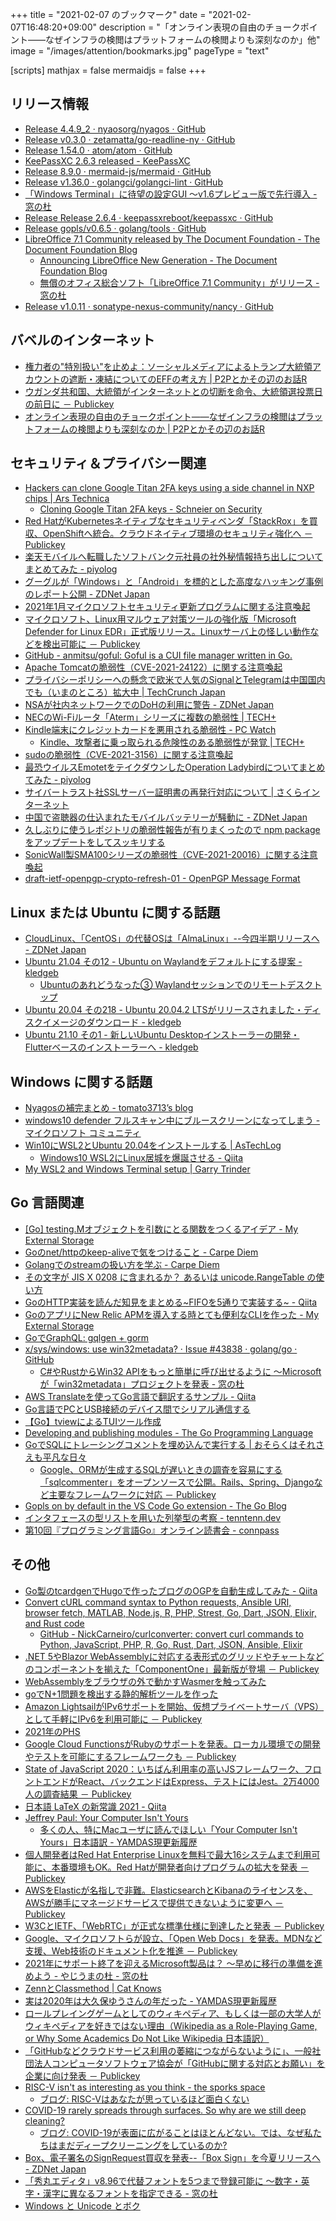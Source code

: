 +++
title = "2021-02-07 のブックマーク"
date =  "2021-02-07T16:48:20+09:00"
description = "「オンライン表現の自由のチョークポイント――なぜインフラの検閲はプラットフォームの検閲よりも深刻なのか」他"
image = "/images/attention/bookmarks.jpg"
pageType = "text"

[scripts]
  mathjax = false
  mermaidjs = false
+++

## リリース情報

- [Release 4.4.9_2 · nyaosorg/nyagos · GitHub](https://github.com/nyaosorg/nyagos/releases/tag/4.4.9_2)
- [Release v0.3.0 · zetamatta/go-readline-ny · GitHub](https://github.com/zetamatta/go-readline-ny/releases/tag/v0.3.0)
- [Release 1.54.0 · atom/atom · GitHub](https://github.com/atom/atom/releases/tag/v1.54.0)
- [KeePassXC 2.6.3 released - KeePassXC](https://keepassxc.org/blog/2021-01-13-2.6.3-released/)
- [Release 8.9.0 · mermaid-js/mermaid · GitHub](https://github.com/mermaid-js/mermaid/releases/tag/8.9.0)
- [Release v1.36.0 · golangci/golangci-lint · GitHub](https://github.com/golangci/golangci-lint/releases/tag/v1.36.0)
- [「Windows Terminal」に待望の設定GUI ～v1.6プレビュー版で先行導入 - 窓の杜](https://forest.watch.impress.co.jp/docs/news/1303271.html)
- [Release Release 2.6.4 · keepassxreboot/keepassxc · GitHub](https://github.com/keepassxreboot/keepassxc/releases/tag/2.6.4)
- [Release gopls/v0.6.5 · golang/tools · GitHub](https://github.com/golang/tools/releases/tag/gopls/v0.6.5)
- [LibreOffice 7.1 Community released by The Document Foundation - The Document Foundation Blog](https://blog.documentfoundation.org/blog/2021/02/03/libreoffice-7-1-community/)
    - [Announcing LibreOffice New Generation - The Document Foundation Blog](https://blog.documentfoundation.org/blog/2021/01/29/announcing-libreoffice-new-generation/)
    - [無償のオフィス総合ソフト「LibreOffice 7.1 Community」がリリース - 窓の杜](https://forest.watch.impress.co.jp/docs/news/1304425.html)
- [Release v1.0.11 · sonatype-nexus-community/nancy · GitHub](https://github.com/sonatype-nexus-community/nancy/releases/tag/v1.0.11)

## バベルのインターネット

- [権力者の"特別扱い"を止めよ：ソーシャルメディアによるトランプ大統領アカウントの遮断・凍結についてのEFFの考え方 | P2Pとかその辺のお話R](https://p2ptk.org/freedom-of-speech/3232)
- [ウガンダ共和国、大統領がインターネットとの切断を命令、大統領選投票日の前日に － Publickey](https://www.publickey1.jp/blog/21/post_280.html)
- [オンライン表現の自由のチョークポイント――なぜインフラの検閲はプラットフォームの検閲よりも深刻なのか | P2Pとかその辺のお話R](https://p2ptk.org/freedom-of-speech/3236)

## セキュリティ＆プライバシー関連

- [Hackers can clone Google Titan 2FA keys using a side channel in NXP chips | Ars Technica](https://arstechnica.com/information-technology/2021/01/hackers-can-clone-google-titan-2fa-keys-using-a-side-channel-in-nxp-chips/)
    - [Cloning Google Titan 2FA keys - Schneier on Security](https://www.schneier.com/blog/archives/2021/01/cloning-google-titan-2fa-keys.html)
- [Red HatがKubernetesネイティブなセキュリティベンダ「StackRox」を買収、OpenShiftへ統合。クラウドネイティブ環境のセキュリティ強化へ － Publickey](https://www.publickey1.jp/blog/21/red_hatkubernetesstackroxopenshift.html)
- [楽天モバイルへ転職したソフトバンク元社員の社外秘情報持ち出しについてまとめてみた - piyolog](https://piyolog.hatenadiary.jp/entry/2021/01/13/181011)
- [グーグルが「Windows」と「Android」を標的とした高度なハッキング事例のレポート公開 - ZDNet Japan](https://japan.zdnet.com/article/35164977/)
- [2021年1月マイクロソフトセキュリティ更新プログラムに関する注意喚起](https://www.jpcert.or.jp/at/2021/at210001.html)
- [マイクロソフト、Linux用マルウェア対策ツールの強化版「Microsoft Defender for Linux EDR」正式版リリース。Linuxサーバ上の怪しい動作などを検出可能に － Publickey](https://www.publickey1.jp/blog/21/linuxmicrosoft_defender_for_linux_edrlinux.html)
- [GitHub - anmitsu/goful: Goful is a CUI file manager written in Go.](https://github.com/anmitsu/goful)
- [Apache Tomcatの脆弱性（CVE-2021-24122）に関する注意喚起](https://www.jpcert.or.jp/at/2021/at210002.html)
- [プライバシーポリシーへの懸念で欧米で人気のSignalとTelegramは中国国内でも（いまのところ）拡大中  |  TechCrunch Japan](https://jp.techcrunch.com/2021/01/18/2021-01-17-telegram-and-signal-china/)
- [NSAが社内ネットワークでのDoHの利用に警告 - ZDNet Japan](https://japan.zdnet.com/article/35165166/)
- [NECのWi-Fiルータ「Aterm」シリーズに複数の脆弱性 | TECH+](https://news.mynavi.jp/article/20210122-1666715/)
- [Kindle端末にクレジットカードを悪用される脆弱性  - PC Watch](https://pc.watch.impress.co.jp/docs/news/1302379.html)
    - [Kindle、攻撃者に乗っ取られる危険性のある脆弱性が発覚 | TECH+](https://news.mynavi.jp/article/20210125-1671724/)
- [sudoの脆弱性（CVE-2021-3156）に関する注意喚起](https://www.jpcert.or.jp/at/2021/at210005.html)
- [最恐ウイルスEmotetをテイクダウンしたOperation Ladybirdについてまとめてみた - piyolog](https://piyolog.hatenadiary.jp/entry/2021/01/28/180000)
- [サイバートラスト社SSLサーバー証明書の再発行対応について | さくらインターネット](https://www.sakura.ad.jp/information/announcements/2021/02/03/1968206226/)
- [中国で盗聴器の仕込まれたモバイルバッテリーが騒動に - ZDNet Japan](https://japan.zdnet.com/article/35165719/)
- [久しぶりに使うレポジトリの脆弱性報告が有りまくったので npm package をアップデートをしてスッキリする](https://zenn.dev/feb19/articles/907990aaf95b81)
- [SonicWall製SMA100シリーズの脆弱性（CVE-2021-20016）に関する注意喚起](https://www.jpcert.or.jp/at/2021/at210006.html)
- [draft-ietf-openpgp-crypto-refresh-01 - OpenPGP Message Format](https://datatracker.ietf.org/doc/draft-ietf-openpgp-crypto-refresh/)

## Linux または Ubuntu に関する話題

- [CloudLinux、「CentOS」の代替OSは「AlmaLinux」--今四半期リリースへ - ZDNet Japan](https://japan.zdnet.com/article/35165158/)
- [Ubuntu 21.04 その12 - Ubuntu on Waylandをデフォルトにする提案 - kledgeb](https://kledgeb.blogspot.com/2021/01/ubuntu-2104-12-ubuntu-on-wayland.html)
    - [Ubuntuのあれどうなった③ Waylandセッションでのリモートデスクトップ](https://zenn.dev/ikuya/articles/42b00bf524519d)
- [Ubuntu 20.04 その218 - Ubuntu 20.04.2 LTSがリリースされました・ディスクイメージのダウンロード - kledgeb](https://kledgeb.blogspot.com/2021/02/ubuntu-2004-218-ubuntu-20042-lts.html)
- [Ubuntu 21.10 その1 - 新しいUbuntu Desktopインストーラーの開発・Flutterベースのインストーラーへ - kledgeb](https://kledgeb.blogspot.com/2021/02/ubuntu-2110-1-ubuntu-desktopflutter.html)

## Windows に関する話題

- [Nyagosの補完まとめ - tomato3713’s blog](https://tomato3713.hatenablog.com/entry/2020/11/19/012201)
- [windows10 defender フルスキャン中にブルースクリーンになってしまう - マイクロソフト コミュニティ](https://answers.microsoft.com/ja-jp/windows/forum/windows_10-security/windows10-defender/e5d932c0-54c2-4498-ab0d-737b684b5a85)
- [Win10にWSL2とUbuntu 20.04をインストールする | AsTechLog](https://astherier.com/blog/2020/07/install-wsl2-on-windows-10-may-2020/)
    - [Windows10 WSL2にLinux居城を爆誕させる - Qiita](https://qiita.com/v2okimochi/items/f53edcf79a4b71f519b1)
- [My WSL2 and Windows Terminal setup | Garry Trinder](https://garrytrinder.github.io/2020/12/my-wsl2-windows-terminal-setup)

## Go 言語関連

- [[Go] testing.Mオブジェクトを引数にとる関数をつくるアイデア - My External Storage](https://budougumi0617.github.io/2021/01/10/use-testing-m-for-obvious-api-design/)
- [Goのnet/httpのkeep-aliveで気をつけること - Carpe Diem](https://christina04.hatenablog.com/entry/go-keep-alive)
- [Golangでのstreamの扱い方を学ぶ - Carpe Diem](https://christina04.hatenablog.com/entry/2017/01/06/190000)
- [その文字が JIS X 0208 に含まれるか？ あるいは unicode.RangeTable の使い方](https://zenn.dev/ikawaha/articles/20210116-ab1ac4a692ae8bb4d9cf)
- [GoのHTTP実装を読んだ知見をまとめる~FIFOを5通りで実装する~ - Qiita](https://qiita.com/behiron/items/12e0236d5538f9f49e68)
- [GoのアプリにNew Relic APMを導入する時とても便利なCLIを作った - My External Storage](https://budougumi0617.github.io/2021/01/17/release_nrseg/)
- [GoでGraphQL: gqlgen + gorm](https://zenn.dev/maruware/scraps/1a71e4664b1fae)
- [x/sys/windows: use win32metadata? · Issue #43838 · golang/go · GitHub](https://github.com/golang/go/issues/43838)
    - [C#やRustからWin32 APIをもっと簡単に呼び出せるように ～Microsoftが「win32metadata」プロジェクトを発表 - 窓の杜](https://forest.watch.impress.co.jp/docs/news/1301910.html)
- [AWS Translateを使ってGo言語で翻訳するサンプル - Qiita](https://qiita.com/YuukiMiyoshi/items/aaa083eaa90ee13097ec)
- [Go言語でPCとUSB接続のデバイス間でシリアル通信する](https://zenn.dev/nnabeyang/articles/d54f18cc39dc4a654c7a)
- [【Go】tviewによるTUIツール作成](https://zenn.dev/minefuto/articles/cafc02dd63f65d)
- [Developing and publishing modules - The Go Programming Language](https://golang.org/doc/modules/developing)
- [GoでSQLにトレーシングコメントを埋め込んで実行する | おそらくはそれさえも平凡な日々](https://songmu.jp/riji/entry/2021-02-03-go-sql-embed-comment.html)
    - [Google、ORMが生成するSQLが遅いときの調査を容易にする「sqlcommenter」をオープンソースで公開。Rails、Spring、Djangoなど主要なフレームワークに対応 － Publickey](https://www.publickey1.jp/blog/21/googleormsqlsqlcommenterrailsspringdjango.html)
- [Gopls on by default in the VS Code Go extension - The Go Blog](https://blog.golang.org/gopls-vscode-go)
- [インタフェースの型リストを用いた列挙型の考察 - tenntenn.dev](https://tenntenn.dev/ja/posts/2021-01-15-typeliistenum/)
- [第10回『プログラミング言語Go』オンライン読書会 - connpass](https://gpl-reading.connpass.com/event/204017/)

## その他

- [Go製のtcardgenでHugoで作ったブログのOGPを自動生成してみた - Qiita](https://qiita.com/BIwashi/items/26cf8a1c9c54f7c38614)
- [Convert cURL command syntax to Python requests, Ansible URI, browser fetch, MATLAB, Node.js, R, PHP, Strest, Go, Dart, JSON, Elixir, and Rust code](https://curl.trillworks.com/)
    - [GitHub - NickCarneiro/curlconverter: convert curl commands to Python, JavaScript, PHP, R, Go, Rust, Dart, JSON, Ansible, Elixir](https://github.com/NickCarneiro/curlconverter)
- [.NET 5やBlazor WebAssemblyに対応する表形式のグリッドやチャートなどのコンポーネントを揃えた「ComponentOne」最新版が登場 － Publickey](https://www.publickey1.jp/blog/21/net_5blazor_webassemblycomponentone.html)
- [WebAssemblyをブラウザの外で動かすWasmerを触ってみた](https://zenn.dev/koduki/articles/f1b342079788be)
- [goでN+1問題を検出する静的解析ツールを作った](https://zenn.dev/masibw/articles/bcdf849ab75a7f)
- [Amazon LightsailがIPv6サポートを開始、仮想プライベートサーバ（VPS）として手軽にIPv6を利用可能に － Publickey](https://www.publickey1.jp/blog/21/amazon_lightsailipv6vpsipv6.html)
- [2021年のPHS](https://zenn.dev/okuoku/articles/e12f39e5c669cc)
- [Google Cloud FunctionsがRubyのサポートを発表。ローカル環境での開発やテストを可能にするフレームワークも － Publickey](https://www.publickey1.jp/blog/21/google_cloud_functionsruby.html)
- [State of JavaScript 2020：いちばん利用率の高いJSフレームワーク、フロントエンドがReact、バックエンドはExpress、テストにはJest。2万4000人の調査結果 － Publickey](https://www.publickey1.jp/blog/21/state_of_javascript_2020reactexpressjest24000.html)
- [日本語 LaTeX の新常識 2021 - Qiita](https://qiita.com/wtsnjp/items/76557b1598445a1fc9da)
- [Jeffrey Paul: Your Computer Isn't Yours](https://sneak.berlin/20201112/your-computer-isnt-yours/)
    - [多くの人、特にMacユーザに読んでほしい「Your Computer Isn't Yours」日本語訳 - YAMDAS現更新履歴](https://yamdas.hatenablog.com/entry/20210115/your-computer-isnt-yours-ja)
- [個人開発者はRed Hat Enterprise Linuxを無料で最大16システムまで利用可能に、本番環境もOK。Red Hatが開発者向けプログラムの拡大を発表 － Publickey](https://www.publickey1.jp/blog/21/red_hat_enterprise_linux16okred_hat.html)
- [AWSをElasticが名指しで非難。ElasticsearchとKibanaのライセンスを、AWSが勝手にマネージドサービスで提供できないように変更へ － Publickey](https://www.publickey1.jp/blog/21/awselasticelasticsearchkibanaaws.html)
- [W3CとIETF、「WebRTC」が正式な標準仕様に到達したと発表 － Publickey](https://www.publickey1.jp/blog/21/w3cietfwebrtc.html)
- [Google、マイクロソフトらが設立、「Open Web Docs」を発表。MDNなど支援、Web技術のドキュメント化を推進 － Publickey](https://www.publickey1.jp/blog/21/googleopen_web_docsmdnweb.html)
- [2021年にサポート終了を迎えるMicrosoft製品は？ ～早めに移行の準備を進めよう - やじうまの杜 - 窓の杜](https://forest.watch.impress.co.jp/docs/serial/yajiuma/1303244.html)
- [ZennとClassmethod | Cat Knows](https://catnose99.com/zenn-with-classmethod/)
- [実は2020年は大久保ゆうさんの年だった - YAMDAS現更新履歴](https://yamdas.hatenablog.com/entry/20210201/okubo-yu)
- [ロールプレイングゲームとしてのウィキペディア、もしくは一部の大学人がウィキペディアを好きではない理由（Wikipedia as a Role-Playing Game, or Why Some Academics Do Not Like Wikipedia 日本語訳）](https://www.yamdas.org/column/technique/wikipedia-at-20-ch10j.html)
- [「GitHubなどクラウドサービス利用の萎縮につながらないように」、一般社団法人コンピュータソフトウェア協会が「GitHubに関する対応とお願い」を企業に向け発表 － Publickey](https://www.publickey1.jp/blog/21/githubgithub.html)
- [RISC-V isn't as interesting as you think - the sporks space](https://sporks.space/2021/02/01/risc-v-isnt-as-interesting-as-you-think/)
    - [ブログ: RISC-Vはあなたが思っているほど面白くない](https://okuranagaimo.blogspot.com/2021/02/risc-v.html)
- [COVID-19 rarely spreads through surfaces. So why are we still deep cleaning?](https://www.nature.com/articles/d41586-021-00251-4?error=cookies_not_supported&code=8208a01d-425d-4369-8169-c9d29038d2c1)
    - [ブログ: COVID-19が表面に広がることはほとんどない。では、なぜ私たちはまだディープクリーニングをしているのか?](https://okuranagaimo.blogspot.com/2021/02/covid-19.html)
- [Box、電子署名のSignRequest買収を発表--「Box Sign」を今夏リリースへ - ZDNet Japan](https://japan.zdnet.com/article/35166059/)
- [「秀丸エディタ」v8.96で代替フォントを5つまで登録可能に ～数字・英字・漢字に異なるフォントを指定できる - 窓の杜](https://forest.watch.impress.co.jp/docs/news/1304576.html)
- [Windows と Unicode とボク](https://zenn.dev/zetamatta/books/b820d588f4856bcf836c)
